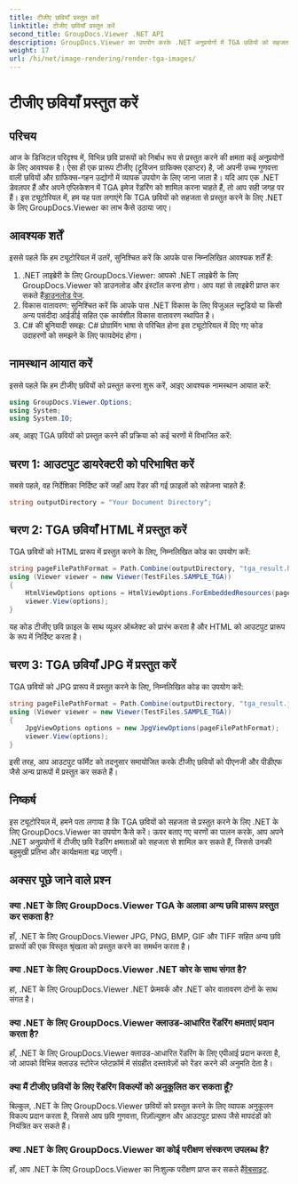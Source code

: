 ```yaml
---
title: टीजीए छवियाँ प्रस्तुत करें
linktitle: टीजीए छवियाँ प्रस्तुत करें
second_title: GroupDocs.Viewer .NET API
description: GroupDocs.Viewer का उपयोग करके .NET अनुप्रयोगों में TGA छवियों को सहजता से प्रस्तुत करना सीखें। अपनी छवि प्रतिपादन क्षमताओं को बढ़ाएँ।
weight: 17
url: /hi/net/image-rendering/render-tga-images/
---
```


# टीजीए छवियाँ प्रस्तुत करें

## परिचय
आज के डिजिटल परिदृश्य में, विभिन्न छवि प्रारूपों को निर्बाध रूप से प्रस्तुत करने की क्षमता कई अनुप्रयोगों के लिए आवश्यक है। ऐसा ही एक प्रारूप टीजीए (ट्रूविजन ग्राफिक्स एडाप्टर) है, जो अपनी उच्च गुणवत्ता वाली छवियों और ग्राफिक्स-गहन उद्योगों में व्यापक उपयोग के लिए जाना जाता है। यदि आप एक .NET डेवलपर हैं और अपने एप्लिकेशन में TGA इमेज रेंडरिंग को शामिल करना चाहते हैं, तो आप सही जगह पर हैं। इस ट्यूटोरियल में, हम यह पता लगाएंगे कि TGA छवियों को सहजता से प्रस्तुत करने के लिए .NET के लिए GroupDocs.Viewer का लाभ कैसे उठाया जाए।
## आवश्यक शर्तें
इससे पहले कि हम ट्यूटोरियल में उतरें, सुनिश्चित करें कि आपके पास निम्नलिखित आवश्यक शर्तें हैं:
1.  .NET लाइब्रेरी के लिए GroupDocs.Viewer: आपको .NET लाइब्रेरी के लिए GroupDocs.Viewer को डाउनलोड और इंस्टॉल करना होगा। आप यहां से लाइब्रेरी प्राप्त कर सकते हैं[डाउनलोड पेज](https://releases.groupdocs.com/viewer/net/).
2. विकास वातावरण: सुनिश्चित करें कि आपके पास .NET विकास के लिए विजुअल स्टूडियो या किसी अन्य पसंदीदा आईडीई सहित एक कार्यशील विकास वातावरण स्थापित है।
3. C# की बुनियादी समझ: C# प्रोग्रामिंग भाषा से परिचित होना इस ट्यूटोरियल में दिए गए कोड उदाहरणों को समझने के लिए फायदेमंद होगा।

## नामस्थान आयात करें
इससे पहले कि हम टीजीए छवियों को प्रस्तुत करना शुरू करें, आइए आवश्यक नामस्थान आयात करें:
```csharp
using GroupDocs.Viewer.Options;
using System;
using System.IO;
```
अब, आइए TGA छवियों को प्रस्तुत करने की प्रक्रिया को कई चरणों में विभाजित करें:
## चरण 1: आउटपुट डायरेक्टरी को परिभाषित करें
सबसे पहले, वह निर्देशिका निर्दिष्ट करें जहाँ आप रेंडर की गई फ़ाइलों को सहेजना चाहते हैं:
```csharp
string outputDirectory = "Your Document Directory";
```
## चरण 2: TGA छवियाँ HTML में प्रस्तुत करें
TGA छवियों को HTML प्रारूप में प्रस्तुत करने के लिए, निम्नलिखित कोड का उपयोग करें:
```csharp
string pageFilePathFormat = Path.Combine(outputDirectory, "tga_result.html");
using (Viewer viewer = new Viewer(TestFiles.SAMPLE_TGA))
{
    HtmlViewOptions options = HtmlViewOptions.ForEmbeddedResources(pageFilePathFormat);
    viewer.View(options);
}
```
यह कोड टीजीए छवि फ़ाइल के साथ व्यूअर ऑब्जेक्ट को प्रारंभ करता है और HTML को आउटपुट प्रारूप के रूप में निर्दिष्ट करता है।
## चरण 3: TGA छवियाँ JPG में प्रस्तुत करें
TGA छवियों को JPG प्रारूप में प्रस्तुत करने के लिए, निम्नलिखित कोड का उपयोग करें:
```csharp
string pageFilePathFormat = Path.Combine(outputDirectory, "tga_result.jpg");
using (Viewer viewer = new Viewer(TestFiles.SAMPLE_TGA))
{
    JpgViewOptions options = new JpgViewOptions(pageFilePathFormat);
    viewer.View(options);
}
```
इसी तरह, आप आउटपुट फॉर्मेट को तदनुसार समायोजित करके टीजीए छवियों को पीएनजी और पीडीएफ जैसे अन्य प्रारूपों में प्रस्तुत कर सकते हैं।

## निष्कर्ष
इस ट्यूटोरियल में, हमने पता लगाया है कि TGA छवियों को सहजता से प्रस्तुत करने के लिए .NET के लिए GroupDocs.Viewer का उपयोग कैसे करें। ऊपर बताए गए चरणों का पालन करके, आप अपने .NET अनुप्रयोगों में टीजीए छवि रेंडरिंग क्षमताओं को सहजता से शामिल कर सकते हैं, जिससे उनकी बहुमुखी प्रतिभा और कार्यक्षमता बढ़ जाएगी।
## अक्सर पूछे जाने वाले प्रश्न
### क्या .NET के लिए GroupDocs.Viewer TGA के अलावा अन्य छवि प्रारूप प्रस्तुत कर सकता है?
हाँ, .NET के लिए GroupDocs.Viewer JPG, PNG, BMP, GIF और TIFF सहित अन्य छवि प्रारूपों की एक विस्तृत श्रृंखला को प्रस्तुत करने का समर्थन करता है।
### क्या .NET के लिए GroupDocs.Viewer .NET कोर के साथ संगत है?
हां, .NET के लिए GroupDocs.Viewer .NET फ्रेमवर्क और .NET कोर वातावरण दोनों के साथ संगत है।
### क्या .NET के लिए GroupDocs.Viewer क्लाउड-आधारित रेंडरिंग क्षमताएं प्रदान करता है?
हाँ, .NET के लिए GroupDocs.Viewer क्लाउड-आधारित रेंडरिंग के लिए एपीआई प्रदान करता है, जो आपको विभिन्न क्लाउड स्टोरेज प्लेटफ़ॉर्म में संग्रहीत दस्तावेज़ों को रेंडर करने की अनुमति देता है।
### क्या मैं टीजीए छवियों के लिए रेंडरिंग विकल्पों को अनुकूलित कर सकता हूँ?
बिल्कुल, .NET के लिए GroupDocs.Viewer छवियों को प्रस्तुत करने के लिए व्यापक अनुकूलन विकल्प प्रदान करता है, जिससे आप छवि गुणवत्ता, रिज़ॉल्यूशन और आउटपुट प्रारूप जैसे मापदंडों को नियंत्रित कर सकते हैं।
### क्या .NET के लिए GroupDocs.Viewer का कोई परीक्षण संस्करण उपलब्ध है?
 हाँ, आप .NET के लिए GroupDocs.Viewer का निःशुल्क परीक्षण प्राप्त कर सकते हैं[वेबसाइट](https://releases.groupdocs.com/).